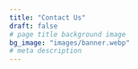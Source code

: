 ```yaml
---
title: "Contact Us"
draft: false
# page title background image
bg_image: "images/banner.webp"
# meta description
---
```


